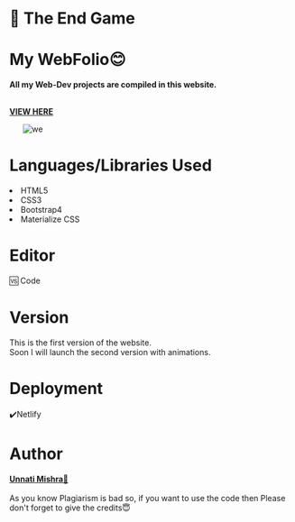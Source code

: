 # 📍 The End Game


# My WebFolio😊<br>

<b>All my Web-Dev projects are compiled in this website.</b>


<br>
<b><a href="https://webfolio-unnati.netlify.app/">VIEW HERE</a></b>
<br>
<ol><img src="https://i.ibb.co/frLFjGX/we.png" alt="we" border="0"></ol>


<h1>Languages/Libraries Used</h1>
<li>HTML5</li>
<li>CSS3</li>
<li>Bootstrap4</li>
<li>Materialize CSS</li>


<h1>Editor</h1>
🆚 Code


<h1>Version</h1>
  
This is the first version of the website.
<br>Soon I will launch the second version with animations.

<h1>Deployment</h1>
	✔️Netlify

<h1>Author</h1>
 <a href="https://linktr.ee/Ping_Unnati"> <b>Unnati Mishra🙎</b></a>
  <br><br>
  As you know Plagiarism is bad so, if you want to use the code then  Please don't forget to give the credits😇
  

